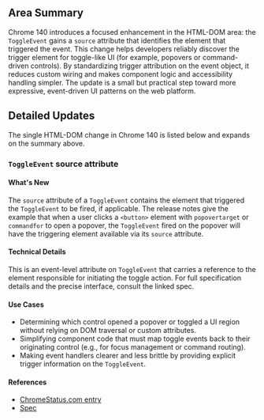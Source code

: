 ## Area Summary

Chrome 140 introduces a focused enhancement in the HTML-DOM area: the `ToggleEvent` gains a `source` attribute that identifies the element that triggered the event. This change helps developers reliably discover the trigger element for toggle-like UI (for example, popovers or command-driven controls). By standardizing trigger attribution on the event object, it reduces custom wiring and makes component logic and accessibility handling simpler. The update is a small but practical step toward more expressive, event-driven UI patterns on the web platform.

## Detailed Updates

The single HTML-DOM change in Chrome 140 is listed below and expands on the summary above.

### `ToggleEvent` source attribute

#### What's New
The `source` attribute of a `ToggleEvent` contains the element that triggered the `ToggleEvent` to be fired, if applicable. The release notes give the example that when a user clicks a `<button>` element with `popovertarget` or `commandfor` to open a popover, the `ToggleEvent` fired on the popover will have the triggering element available via its `source` attribute.

#### Technical Details
This is an event-level attribute on `ToggleEvent` that carries a reference to the element responsible for initiating the toggle action. For full specification details and the precise interface, consult the linked spec.

#### Use Cases
- Determining which control opened a popover or toggled a UI region without relying on DOM traversal or custom attributes.  
- Simplifying component code that must map toggle events back to their originating control (e.g., for focus management or command routing).  
- Making event handlers clearer and less brittle by providing explicit trigger information on the `ToggleEvent`.

#### References
- [ChromeStatus.com entry](https://chromestatus.com/feature/5165304401100800)
- [Spec](https://html.spec.whatwg.org/multipage/interaction.html#the-toggleevent-interface)
